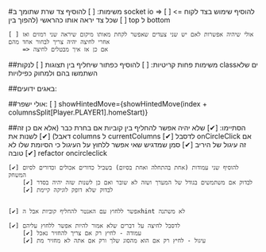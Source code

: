#משימות:
	[ ] להוסיף צד שרת שתומך ב socket io
		=> [ ] להוסיף שימוש בצד לקוח
		=> [ ] שכל צד יראה אותו כהראשי (להפוך בין top ל bottom

		
	[ ] אולי שיהיה אפשרות לאם יש שני צעדים שאפשר לקחת מאותו מיקום שיראה שני רמזים ואז אחרי לחיצה יהיה צריך לבחור אחד מהם
		=> אם כן אז איך מבטלים לחיצה


##משימות פחות קריטיות:
	[ ] להוסיף כפתור שיחליף בין תצוגות
	[ ] לנקות classים שלא השתמשו בהם ולמחוק כפילויות
	
##באגים ידועים:
	

##אולי ישפר:
	[ ] showHintedMove={showHintedMove(index + columnsSplit[Player.PLAYER1].homeStart)}

##הסתיימו:
	[✔] שלא יהיה אפשר להחליף בין קוביות אם בחרת כבר (אלא אם כן זה דאבל)
	[✔] לשנות את columns ל currentColumns
	[✔] לדסבל onCircleClick אם זה עיגול של היריב
	[✔] סמן שמדגיש שאי אפשר ללחוץ על העיגול כי הסיומת שלו לא טובה
	[✔] refactor oncircleclick

	[✔] להוסיף שני עמודות (אחת בהתחלה ואחת בסיום) בשביל כדורים אכולים וכדורים לסיום המשחק
		[✔] לבדוק אם משתמשים בגודל של המערך ושזה לא שובר ואם כן לשנות שזה יהיה בסדר
		[✔] לבדוק שלא דופק לוגיקה קיימת

		
	[✔] אפשר ללחוץ עם האנטר להחליף קוביות אבל הhint לא משתנה

	[✔] לדסבל לחיצה על דברים שלא אמור להיות אפשר ללחוץ עליהם
		[✔] עמודה - לחיץ רק אם צריך להחזיר נאכל
		[✔] עיגול - לחיץ רק אם הוא מהסוג שלך ורק אם אתה לא מחזיר מת